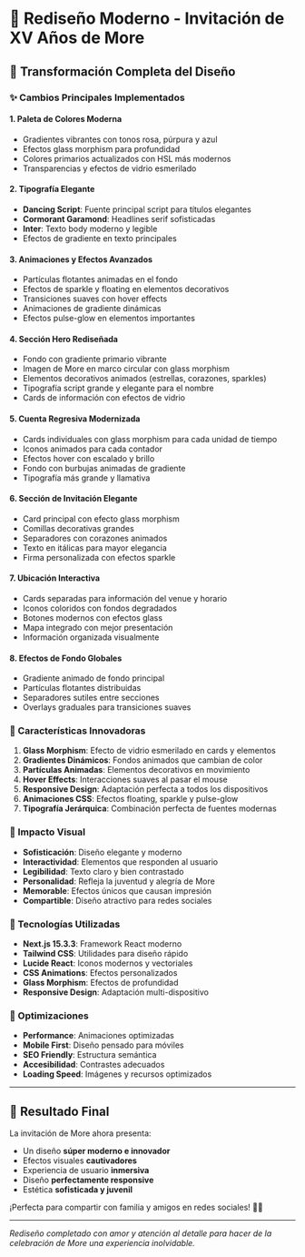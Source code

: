 # 🌟 Rediseño Moderno - Invitación de XV Años de More

## 🎨 Transformación Completa del Diseño

### ✨ Cambios Principales Implementados

#### 1. **Paleta de Colores Moderna**
- Gradientes vibrantes con tonos rosa, púrpura y azul
- Efectos glass morphism para profundidad
- Colores primarios actualizados con HSL más modernos
- Transparencias y efectos de vidrio esmerilado

#### 2. **Tipografía Elegante**
- **Dancing Script**: Fuente principal script para títulos elegantes
- **Cormorant Garamond**: Headlines serif sofisticadas
- **Inter**: Texto body moderno y legible
- Efectos de gradiente en texto principales

#### 3. **Animaciones y Efectos Avanzados**
- Partículas flotantes animadas en el fondo
- Efectos de sparkle y floating en elementos decorativos
- Transiciones suaves con hover effects
- Animaciones de gradiente dinámicas
- Efectos pulse-glow en elementos importantes

#### 4. **Sección Hero Rediseñada**
- Fondo con gradiente primario vibrante
- Imagen de More en marco circular con glass morphism
- Elementos decorativos animados (estrellas, corazones, sparkles)
- Tipografía script grande y elegante para el nombre
- Cards de información con efectos de vidrio

#### 5. **Cuenta Regresiva Modernizada**
- Cards individuales con glass morphism para cada unidad de tiempo
- Iconos animados para cada contador
- Efectos hover con escalado y brillo
- Fondo con burbujas animadas de gradiente
- Tipografía más grande y llamativa

#### 6. **Sección de Invitación Elegante**
- Card principal con efecto glass morphism
- Comillas decorativas grandes
- Separadores con corazones animados
- Texto en itálicas para mayor elegancia
- Firma personalizada con efectos sparkle

#### 7. **Ubicación Interactiva**
- Cards separadas para información del venue y horario
- Iconos coloridos con fondos degradados
- Botones modernos con efectos glass
- Mapa integrado con mejor presentación
- Información organizada visualmente

#### 8. **Efectos de Fondo Globales**
- Gradiente animado de fondo principal
- Partículas flotantes distribuidas
- Separadores sutiles entre secciones
- Overlays graduales para transiciones suaves

### 🎯 Características Innovadoras

1. **Glass Morphism**: Efecto de vidrio esmerilado en cards y elementos
2. **Gradientes Dinámicos**: Fondos animados que cambian de color
3. **Partículas Animadas**: Elementos decorativos en movimiento
4. **Hover Effects**: Interacciones suaves al pasar el mouse
5. **Responsive Design**: Adaptación perfecta a todos los dispositivos
6. **Animaciones CSS**: Efectos floating, sparkle y pulse-glow
7. **Tipografía Jerárquica**: Combinación perfecta de fuentes modernas

### 💫 Impacto Visual

- **Sofisticación**: Diseño elegante y moderno
- **Interactividad**: Elementos que responden al usuario
- **Legibilidad**: Texto claro y bien contrastado
- **Personalidad**: Refleja la juventud y alegría de More
- **Memorable**: Efectos únicos que causan impresión
- **Compartible**: Diseño atractivo para redes sociales

### 🚀 Tecnologías Utilizadas

- **Next.js 15.3.3**: Framework React moderno
- **Tailwind CSS**: Utilidades para diseño rápido
- **Lucide React**: Iconos modernos y vectoriales
- **CSS Animations**: Efectos personalizados
- **Glass Morphism**: Efectos de profundidad
- **Responsive Design**: Adaptación multi-dispositivo

### 📱 Optimizaciones

- **Performance**: Animaciones optimizadas
- **Mobile First**: Diseño pensado para móviles
- **SEO Friendly**: Estructura semántica
- **Accesibilidad**: Contrastes adecuados
- **Loading Speed**: Imágenes y recursos optimizados

---

## 🎉 Resultado Final

La invitación de More ahora presenta:
- Un diseño **súper moderno e innovador**
- Efectos visuales **cautivadores**
- Experiencia de usuario **inmersiva**
- Diseño **perfectamente responsive**
- Estética **sofisticada y juvenil**

¡Perfecta para compartir con familia y amigos en redes sociales! 💖✨

---

*Rediseño completado con amor y atención al detalle para hacer de la celebración de More una experiencia inolvidable.*
